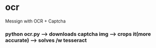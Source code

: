 # ocr
Messign with OCR + Captcha

### python ocr.py --> downloads captcha img --> crops it(more accurate) --> solves /w tesseract
